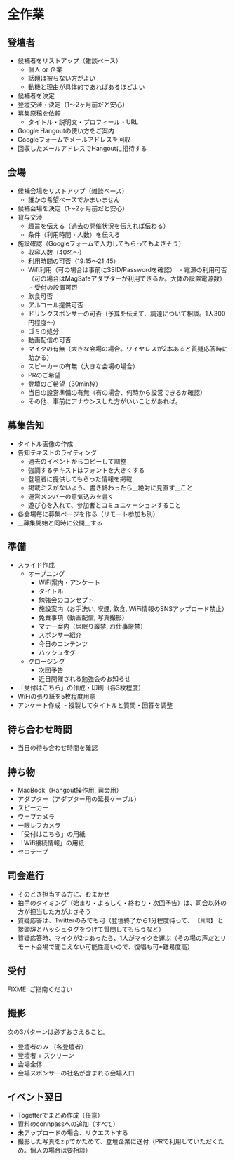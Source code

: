 # 全作業

## 登壇者

- 候補者をリストアップ（雑談ベース）
  - 個人 or 企業
  - 話題は被らない方がよい
  - 動機と理由が具体的であればあるほどよい
- 候補者を決定
- 登壇交渉・決定（1〜2ヶ月前だと安心）
- 募集原稿を依頼
  - タイトル・説明文・プロフィール・URL
- Google Hangoutの使い方をご案内
- Googleフォームでメールアドレスを回収
- 回収したメールアドレスでHangoutに招待する

## 会場

- 候補会場をリストアップ（雑談ベース）
  - 誰かの希望ベースでかまいません
- 候補会場を決定（1〜2ヶ月前だと安心）
- 貸与交渉
  - 趣旨を伝える（過去の開催状況を伝えれば伝わる）
  - 条件（利用時間・人数）を伝える
- 施設確認（Googleフォームで入力してもらってもよさそう）
  - 収容人数（40名〜）
  - 利用時間の可否（19:15〜21:45）
  - Wifi利用（可の場合は事前にSSID/Passwordを確認）
  - 電源の利用可否（可の場合はMagSafeアダプターが利用できるか。大体の設置電源数）
  - 受付の設置可否
  - 飲食可否
  - アルコール提供可否
  - ドリンクスポンサーの可否（予算を伝えて、調達について相談。1人300円程度〜）
  - ゴミの処分
  - 動画配信の可否
  - マイクの有無（大きな会場の場合。ワイヤレスが2本あると質疑応答時に助かる）
  - スピーカーの有無（大きな会場の場合）
  - PRのご希望
  - 登壇のご希望（30min枠）
  - 当日の設営準備の有無（有の場合、何時から設営できるか確認）
  - その他、事前にアナウンスした方がいいことがあれば。

## 募集告知

- タイトル画像の作成
- 告知テキストのライティング
  - 過去のイベントからコピーして調整
  - 強調するテキストはフォントを大きくする
  - 登壇者に提供してもらった情報を掲載
  - 掲載ミスがないよう、書き終わったら__絶対に見直す__こと
  - 運営メンバーの意気込みを書く
  - 遊び心を入れて、参加者とコミュニケーションすること
- 各会場毎に募集ページを作る（リモート参加も別）
- __募集開始と同時に公開__する

## 準備

- スライド作成
  - オープニング
    - WiFi案内・アンケート
    - タイトル
    - 勉強会のコンセプト
    - 施設案内（お手洗い, 喫煙, 飲食, WiFi情報のSNSアップロード禁止）
    - 免責事項（動画配信, 写真撮影）
    - マナー案内（居眠り厳禁, お仕事厳禁）
    - スポンサー紹介
    - 今日のコンテンツ
    - ハッシュタグ
  - クロージング
    - 次回予告
    - 近日開催される勉強会のお知らせ
- 「受付はこちら」の作成・印刷（各3枚程度）
- WiFiの張り紙を5枚程度用意
- アンケート作成
  - 複製してタイトルと質問・回答を調整

## 待ち合わせ時間

- 当日の待ち合わせ時間を確認

## 持ち物

- MacBook（Hangout操作用, 司会用）
- アダプター（アダプター用の延長ケーブル）
- スピーカー
- ウェブカメラ
- 一眼レフカメラ
- 「受付はこちら」の用紙
- 「Wifi接続情報」の用紙
- セロテープ

## 司会進行

- そのとき担当する方に、おまかせ
- 拍手のタイミング（始まり・よろしく・終わり・次回予告）は、司会以外の方が担当した方がよさそう
- 質疑応答は、Twitterのみでも可（登壇終了から1分程度待って、 `【質問】` と接頭辞とハッシュタグをつけて質問してもらうなど）
- 質疑応答時、マイクが2つあったら、1人がマイクを運ぶ（その場の声だとリモート会場で聞こえない可能性高いので、復唱も可※難易度高）

## 受付

FIXME: ご指南ください

## 撮影

次の3パターンは必ずおさえること。

- 登壇者のみ （各登壇者）
- 登壇者 + スクリーン
- 会場全体
- 会場スポンサーの社名が含まれる会場入口

## イベント翌日

- Togetterでまとめ作成（任意）
- 資料のconnpassへの追加（すべて）
- 未アップロードの場合、リクエストする
- 撮影した写真をzipでかためて、登壇企業に送付（PRで利用していただくため。個人の場合は要相談）
